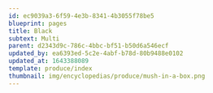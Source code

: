 ```yaml
---
id: ec9039a3-6f59-4e3b-8341-4b3055f78be5
blueprint: pages
title: Black
subtext: Multi
parent: d2343d9c-786c-4bbc-bf51-b50d6a546ecf
updated_by: ea6393ed-5c2e-4abf-b78d-80b9488e0102
updated_at: 1643388089
template: produce/index
thumbnail: img/encyclopedias/produce/mush-in-a-box.png
---
```

